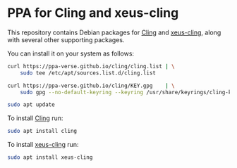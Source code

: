 # PPA for Cling and xeus-cling

This repository contains Debian packages for
[Cling](https://github.com/dimitry-ishenko-cpp/cling) and
[xeus-cling](https://github.com/dimitry-ishenko-cpp/xeus-cling), along with
several other supporting packages.

You can install it on your system as follows:

```bash
curl https://ppa-verse.github.io/cling/cling.list | \
    sudo tee /etc/apt/sources.list.d/cling.list

curl https://ppa-verse.github.io/cling/KEY.gpg    | \
    sudo gpg --no-default-keyring --keyring /usr/share/keyrings/cling-keyring.gpg --import

sudo apt update
```

To install [Cling](https://github.com/dimitry-ishenko-cpp/cling) run:

```bash
sudo apt install cling
```

To install [xeus-cling](https://github.com/dimitry-ishenko-cpp/xeus-cling) run:

```bash
sudo apt install xeus-cling
```